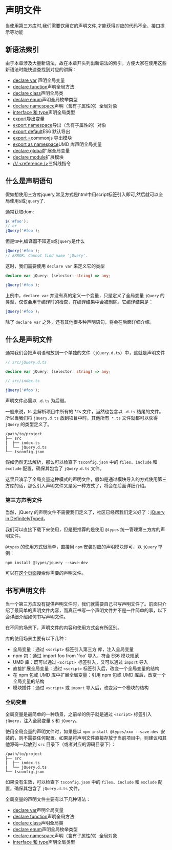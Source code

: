 # 声明文件

当使用第三方库时,我们需要饮用它的声明文件,才能获得对应的代码不全、接口提示等功能

## 新语法索引

由于本章涉及大量新语法，故在本章开头列出新语法的索引，方便大家在使用这些新语法时能快速查找到对应的讲解：

 - [declare var](declare-var.ts) 声明全局变量
 - [declare function](declare-function.ts)声明全局方法
 - [declare class](declare-class.ts)声明全局类
 - [declare enum](declare-enum.ts)声明全局枚举类型
 - [declare namespace](declare-namespace.ts)声明（含有子属性的）全局对象
 - [interface 和 type](interface-type.ts)声明全局类型
 - [export](export.ts)导出变量
 - [export namespace](export-namespace.ts)导出（含有子属性的）对象
 - [export default](export-default.ts)ES6 默认导出
 - [export =](export=.ts)commonjs 导出模块
 - [export as namespace](export-as-namespace.ts)UMD 库声明全局变量
 - [declare global](declare-global.ts)扩展全局变量
 - [declare module](declare-module.ts)扩展模块
 - [/// <reference \/>](reference.ts)三斜线指令

## 什么是声明语句

假如想使用三方库jquery,常见方式是html中用script标签引入即可,然后就可以全局使用`$`或`jquery`了.

通常获取dom:
```js
$('#foo');
// or
jQuery('#foo');
```
但是ts中,编译器不知道`$`或`jquery`是什么
```js
jQuery('#foo');
// ERROR: Cannot find name 'jQuery'.
```

这时，我们需要使用 `declare var` 来定义它的类型
```ts
declare var jQuery: (selector: string) => any;

jQuery('#foo');
```

上例中，`declare var` 并没有真的定义一个变量，只是定义了全局变量 `jQuery` 的类型，仅仅会用于编译时的检查，在编译结果中会被删除。它编译结果是：
```js
jQuery('#foo');
```

除了 `declare var` 之外，还有其他很多种声明语句，将会在后面详细介绍。

## 什么是声明文件

通常我们会把声明语句放到一个单独的文件（`jQuery.d.ts`）中，这就是声明文件
```ts
// src/jQuery.d.ts

declare var jQuery: (selector: string) => any;
```

```ts
// src/index.ts

jQuery('#foo');
```
声明文件必需以 `.d.ts` 为后缀。

一般来说，ts 会解析项目中所有的 *.ts 文件，当然也包含以 `.d.ts` 结尾的文件。所以当我们将 `jQuery.d.ts` 放到项目中时，其他所有` *.ts` 文件就都可以获得 `jQuery` 的类型定义了。
```
/path/to/project
├── src
|  ├── index.ts
|  └── jQuery.d.ts
└── tsconfig.json
```
假如仍然无法解析，那么可以检查下 `tsconfig.json` 中的 `files`、`include` 和 `exclude` 配置，确保其包含了 `jQuery.d.ts` 文件。

这里只演示了全局变量这种模式的声明文件，假如是通过模块导入的方式使用第三方库的话，那么引入声明文件又是另一种方式了，将会在后面详细介绍。

### 第三方声明文件

当然，jQuery 的声明文件不需要我们定义了，社区已经帮我们定义好了：[jQuery in DefinitelyTyped](https://github.com/DefinitelyTyped/DefinitelyTyped/tree/master/types/jquery/index.d.ts)。

我们可以直接下载下来使用，但是更推荐的是使用 `@types` 统一管理第三方库的声明文件。

`@types` 的使用方式很简单，直接用 `npm` 安装对应的声明模块即可，以 `jQuery` 举例：
```node
npm install @types/jquery --save-dev
```
可以在[这个页面](https://microsoft.github.io/TypeSearch/)搜索你需要的声明文件。

## 书写声明文件

当一个第三方库没有提供声明文件时，我们就需要自己书写声明文件了。前面只介绍了最简单的声明文件内容，而真正书写一个声明文件并不是一件简单的事，以下会详细介绍如何书写声明文件。

在不同的场景下，声明文件的内容和使用方式会有所区别。

库的使用场景主要有以下几种：
 - 全局变量：通过 `<script>` 标签引入第三方 库，注入全局变量
 - npm 包：通过 import foo from 'foo' 导入，符合 ES6 模块规范
 - UMD 库：既可以通过 `<script> `标签引入，又可以通过 `import` 导入
 - 直接扩展全局变量：通过 `<script>` 标签引入后，改变一个全局变量的结构
 - 在 npm 包或 UMD 库中扩展全局变量：引用 npm 包或 UMD 库后，改变一个全局变量的结构
 - 模块插件：通过 `<script>` 或 `import` 导入后，改变另一个模块的结构

 ### 全局变量

 全局变量是最简单的一种场景，之前举的例子就是通过 `<script>` 标签引入 `jQuery`，注入全局变量 `$` 和 `jQuery`。

使用全局变量的声明文件时，如果是以 `npm install @types/xxx --save-dev `安装的，则不需要任何配置。如果是将声明文件直接存放于当前项目中，则建议和其他源码一起放到 `src` 目录下（或者对应的源码目录下）：
```
/path/to/project
├── src
|  ├── index.ts
|  └── jQuery.d.ts
└── tsconfig.json
```

如果没有生效，可以检查下 `tsconfig.json` 中的 `files`、`include` 和 `exclude` 配置，确保其包含了 `jQuery.d.ts` 文件。

全局变量的声明文件主要有以下几种语法：

 - [declare var](declare-var.ts)声明全局变量
 - [declare function](declare-function.ts)声明全局方法
 - [declare class](declare-class.ts)声明全局类
 - [declare enum](declare-enum.ts)声明全局枚举类型
 - [declare namespace](declare-namespace.ts)声明（含有子属性的）全局对象
 - [interface 和 type](interface-type.ts)声明全局类型